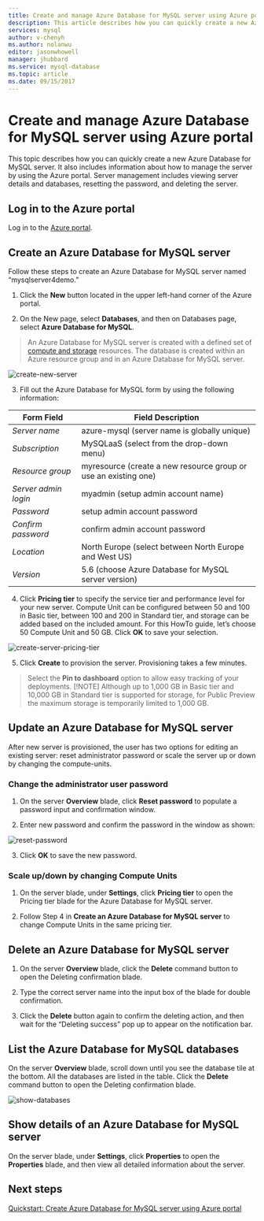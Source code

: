 ```yaml
---
title: Create and manage Azure Database for MySQL server using Azure portal | Microsoft Docs
description: This article describes how you can quickly create a new Azure Database for MySQL server and manage the server using the Azure Portal.
services: mysql
author: v-chenyh
ms.author: nolanwu
editor: jasonwhowell
manager: jhubbard
ms.service: mysql-database
ms.topic: article
ms.date: 09/15/2017
---
```


# Create and manage Azure Database for MySQL server using Azure portal
This topic describes how you can quickly create a new Azure Database for MySQL server. It also includes information about how to manage the server by using the Azure portal. Server management includes viewing server details and databases, resetting the password, and deleting the server.

## Log in to the Azure portal
Log in to the [Azure portal](https://portal.azure.com).

## Create an Azure Database for MySQL server
Follow these steps to create an Azure Database for MySQL server named “mysqlserver4demo.”

1. Click the **New** button located in the upper left-hand corner of the Azure portal.

2. On the New page, select **Databases**, and then on Databases page, select **Azure Database for MySQL**.

> An Azure Database for MySQL server is created with a defined set of [compute and storage](./concepts-compute-unit-and-storage.md) resources. The database is created within an Azure resource group and in an Azure Database for MySQL server.

![create-new-server](./media/howto-create-manage-server-portal/create-new-server.png)

3. Fill out the Azure Database for MySQL form by using the following information:

| **Form Field** | **Field Description** |
|----------------|-----------------------|
| *Server name* | azure-mysql (server name is globally unique) |
| *Subscription* | MySQLaaS (select from the drop-down menu) |
| *Resource group* | myresource (create a new resource group or use an existing one) |
| *Server admin login* | myadmin (setup admin account name) |
| *Password* | setup admin account password |
| *Confirm password* | confirm admin account password |
| *Location* | North Europe (select between North Europe and West US) |
| *Version* | 5.6 (choose Azure Database for MySQL server version) |

4. Click **Pricing tier** to specify the service tier and performance level for your new server. Compute Unit can be configured between 50 and 100 in Basic tier, between 100 and 200 in Standard tier, and storage can be added based on the included amount. For this HowTo guide, let’s choose 50 Compute Unit and 50 GB. Click **OK** to save your selection.

![create-server-pricing-tier](./media/howto-create-manage-server-portal/create-server-pricing-tier.png)

5. Click **Create** to provision the server. Provisioning takes a few minutes.

> Select the **Pin to dashboard** option to allow easy tracking of your deployments.
> [!NOTE]
> Although up to 1,000 GB in Basic tier and 10,000 GB in Standard tier is supported for storage, for Public Preview the maximum storage is temporarily limited to 1,000 GB. 
</Include>

## Update an Azure Database for MySQL server
After new server is provisioned, the user has two options for editing an existing server: reset administrator password or scale the server up or down by changing the compute-units.

### Change the administrator user password
1. On the server **Overview** blade, click **Reset password** to populate a password input and confirmation window.

2. Enter new password and confirm the password in the window as shown:

![reset-password](./media/howto-create-manage-server-portal/reset-password.png)

3. Click **OK** to save the new password.

### Scale up/down by changing Compute Units

1. On the server blade, under **Settings**, click **Pricing tier** to open the Pricing tier blade for the Azure Database for MySQL server.

2. Follow Step 4 in **Create an Azure Database for MySQL server** to change Compute Units in the same pricing tier.

## Delete an Azure Database for MySQL server

1. On the server **Overview** blade, click the **Delete** command button to open the Deleting confirmation blade.

2. Type the correct server name into the input box of the blade for double confirmation.

3. Click the **Delete** button again to confirm the deleting action, and then wait for the “Deleting success” pop up to appear on the notification bar.

## List the Azure Database for MySQL databases
On the server **Overview** blade, scroll down until you see the database tile at the bottom. All the databases are listed in the table. Click the **Delete** command button to open the Deleting confirmation blade.

![show-databases](./media/howto-create-manage-server-portal/show-databases.png)

## Show details of an Azure Database for MySQL server
On the server blade, under **Settings**, click **Properties** to open the **Properties** blade, and then view all detailed information about the server.

## Next steps

[Quickstart: Create Azure Database for MySQL server using Azure portal](./quickstart-create-mysql-server-database-using-azure-portal.md)
